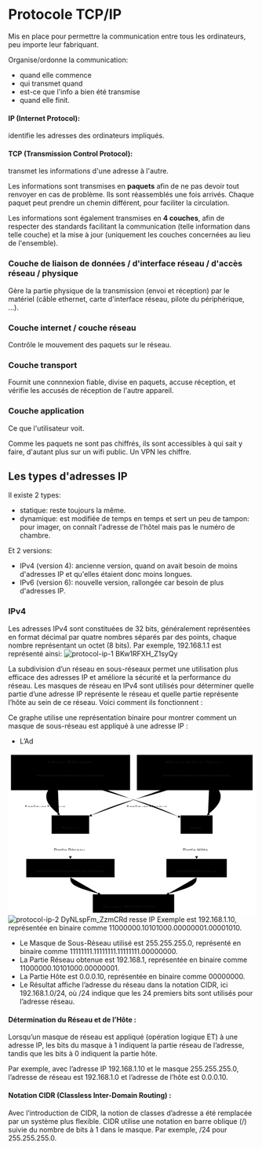 # Protocole TCP/IP

Mis en place pour permettre la communication entre tous les ordinateurs, peu importe leur fabriquant.

Organise/ordonne la communication: 
- quand elle commence
- qui transmet quand
- est-ce que l'info a bien été transmise
- quand elle finit.

#### IP (Internet Protocol): 
identifie les adresses des ordinateurs impliqués.

#### TCP (Transmission Control Protocol):
transmet les informations d'une adresse à l'autre.


Les informations sont transmises en **paquets** afin de ne pas devoir tout renvoyer en cas de problème. Ils sont réassemblés une fois arrivés. Chaque paquet peut prendre un chemin différent, pour faciliter la circulation.

Les informations sont également transmises en **4 couches**, afin de respecter des standards facilitant la communication (telle information dans telle couche) et la mise à jour (uniquement les couches concernées au lieu de l'ensemble).

### Couche de liaison de données / d'interface réseau / d'accès réseau / physique 
Gère la partie physique de la transmission (envoi et réception) par le matériel (câble ethernet, carte d'interface réseau, pilote du périphérique, ...).

### Couche internet / couche réseau
Contrôle le mouvement des paquets sur le réseau.

### Couche transport
Fournit une connnexion fiable, divise en paquets, accuse réception, et vérifie les accusés de réception de l'autre appareil.

### Couche application
Ce que l'utilisateur voit.

Comme les paquets ne sont pas chiffrés, ils sont accessibles à qui sait y faire, d'autant plus sur un wifi public. Un VPN les chiffre.

## Les types d'adresses IP
Il existe 2 types:
- statique: reste toujours la même.
- dynamique: est modifiée de temps en temps et sert un peu de tampon: pour imager, on connaît l'adresse de l'hôtel mais pas le numéro de chambre.

Et 2 versions:
- IPv4 (version 4): ancienne version, quand on avait besoin de moins d'adresses IP et qu'elles étaient donc moins longues.
- IPv6 (version 6): nouvelle version, rallongée car besoin de plus d'adresses IP.

### IPv4
Les adresses IPv4 sont constituées de 32 bits, généralement représentées en format décimal par quatre nombres séparés par des points, chaque nombre représentant un octet (8 bits). Par exemple, 192.168.1.1 est représenté ainsi:
![protocol-ip-1 BKw1RFXH_Z1syQy](https://github.com/user-attachments/assets/6ee37ff5-2ae9-4070-b551-26e1a4bbe0e4)

La subdivision d’un réseau en sous-réseaux permet une utilisation plus efficace des adresses IP et améliore la sécurité et la performance du réseau. Les masques de réseau en IPv4 sont utilisés pour déterminer quelle partie d’une adresse IP représente le réseau et quelle partie représente l’hôte au sein de ce réseau. Voici comment ils fonctionnent :

Ce graphe utilise une représentation binaire pour montrer comment un masque de sous-réseau est appliqué à une adresse IP :
- L’Ad<?xml version="1.0" encoding="UTF-8"?>
<?xml-stylesheet href="https://cdnjs.cloudflare.com/ajax/libs/font-awesome/6.5.1/css/all.min.css" type="text/css"?>
<svg aria-roledescription="flowchart-v2" role="graphics-document document" viewBox="0 0 727.5435791015625 479.9606018066406" style="max-width: 100%; max-height: 100%; background: white;" class="flowchart" xmlns="http://www.w3.org/2000/svg" width="100%" id="mermaid-image-editor"><style>#mermaid-image-editor{font-family:"trebuchet ms",verdana,arial,sans-serif;font-size:16px;fill:#333;}#mermaid-image-editor .error-icon{fill:#552222;}#mermaid-image-editor .error-text{fill:#552222;stroke:#552222;}#mermaid-image-editor .edge-thickness-normal{stroke-width:1px;}#mermaid-image-editor .edge-thickness-thick{stroke-width:3.5px;}#mermaid-image-editor .edge-pattern-solid{stroke-dasharray:0;}#mermaid-image-editor .edge-thickness-invisible{stroke-width:0;fill:none;}#mermaid-image-editor .edge-pattern-dashed{stroke-dasharray:3;}#mermaid-image-editor .edge-pattern-dotted{stroke-dasharray:2;}#mermaid-image-editor .marker{fill:#333333;stroke:#333333;}#mermaid-image-editor .marker.cross{stroke:#333333;}#mermaid-image-editor svg{font-family:"trebuchet ms",verdana,arial,sans-serif;font-size:16px;}#mermaid-image-editor p{margin:0;}#mermaid-image-editor .label{font-family:"trebuchet ms",verdana,arial,sans-serif;color:#333;}#mermaid-image-editor .cluster-label text{fill:#333;}#mermaid-image-editor .cluster-label span{color:#333;}#mermaid-image-editor .cluster-label span p{background-color:transparent;}#mermaid-image-editor .label text,#mermaid-image-editor span{fill:#333;color:#333;}#mermaid-image-editor .node rect,#mermaid-image-editor .node circle,#mermaid-image-editor .node ellipse,#mermaid-image-editor .node polygon,#mermaid-image-editor .node path{fill:#ECECFF;stroke:#9370DB;stroke-width:1px;}#mermaid-image-editor .rough-node .label text,#mermaid-image-editor .node .label text,#mermaid-image-editor .image-shape .label,#mermaid-image-editor .icon-shape .label{text-anchor:middle;}#mermaid-image-editor .node .katex path{fill:#000;stroke:#000;stroke-width:1px;}#mermaid-image-editor .rough-node .label,#mermaid-image-editor .node .label,#mermaid-image-editor .image-shape .label,#mermaid-image-editor .icon-shape .label{text-align:center;}#mermaid-image-editor .node.clickable{cursor:pointer;}#mermaid-image-editor .root .anchor path{fill:#333333!important;stroke-width:0;stroke:#333333;}#mermaid-image-editor .arrowheadPath{fill:#333333;}#mermaid-image-editor .edgePath .path{stroke:#333333;stroke-width:2.0px;}#mermaid-image-editor .flowchart-link{stroke:#333333;fill:none;}#mermaid-image-editor .edgeLabel{background-color:rgba(232,232,232, 0.8);text-align:center;}#mermaid-image-editor .edgeLabel p{background-color:rgba(232,232,232, 0.8);}#mermaid-image-editor .edgeLabel rect{opacity:0.5;background-color:rgba(232,232,232, 0.8);fill:rgba(232,232,232, 0.8);}#mermaid-image-editor .labelBkg{background-color:rgba(232, 232, 232, 0.5);}#mermaid-image-editor .cluster rect{fill:#ffffde;stroke:#aaaa33;stroke-width:1px;}#mermaid-image-editor .cluster text{fill:#333;}#mermaid-image-editor .cluster span{color:#333;}#mermaid-image-editor div.mermaidTooltip{position:absolute;text-align:center;max-width:200px;padding:2px;font-family:"trebuchet ms",verdana,arial,sans-serif;font-size:12px;background:hsl(80, 100%, 96.2745098039%);border:1px solid #aaaa33;border-radius:2px;pointer-events:none;z-index:100;}#mermaid-image-editor .flowchartTitleText{text-anchor:middle;font-size:18px;fill:#333;}#mermaid-image-editor rect.text{fill:none;stroke-width:0;}#mermaid-image-editor .icon-shape,#mermaid-image-editor .image-shape{background-color:rgba(232,232,232, 0.8);text-align:center;}#mermaid-image-editor .icon-shape p,#mermaid-image-editor .image-shape p{background-color:rgba(232,232,232, 0.8);padding:2px;}#mermaid-image-editor .icon-shape rect,#mermaid-image-editor .image-shape rect{opacity:0.5;background-color:rgba(232,232,232, 0.8);fill:rgba(232,232,232, 0.8);}#mermaid-image-editor :root{--mermaid-font-family:"trebuchet ms",verdana,arial,sans-serif;}</style><g><marker orient="auto" markerHeight="8" markerWidth="8" markerUnits="userSpaceOnUse" refY="5" refX="5" viewBox="0 0 10 10" class="marker flowchart-v2" id="mermaid-image-editor_flowchart-v2-pointEnd"><path style="stroke-width: 1; stroke-dasharray: 1, 0;" class="arrowMarkerPath" d="M 0 0 L 10 5 L 0 10 z"></path></marker><marker orient="auto" markerHeight="8" markerWidth="8" markerUnits="userSpaceOnUse" refY="5" refX="4.5" viewBox="0 0 10 10" class="marker flowchart-v2" id="mermaid-image-editor_flowchart-v2-pointStart"><path style="stroke-width: 1; stroke-dasharray: 1, 0;" class="arrowMarkerPath" d="M 0 5 L 10 10 L 10 0 z"></path></marker><marker orient="auto" markerHeight="11" markerWidth="11" markerUnits="userSpaceOnUse" refY="5" refX="11" viewBox="0 0 10 10" class="marker flowchart-v2" id="mermaid-image-editor_flowchart-v2-circleEnd"><circle style="stroke-width: 1; stroke-dasharray: 1, 0;" class="arrowMarkerPath" r="5" cy="5" cx="5"></circle></marker><marker orient="auto" markerHeight="11" markerWidth="11" markerUnits="userSpaceOnUse" refY="5" refX="-1" viewBox="0 0 10 10" class="marker flowchart-v2" id="mermaid-image-editor_flowchart-v2-circleStart"><circle style="stroke-width: 1; stroke-dasharray: 1, 0;" class="arrowMarkerPath" r="5" cy="5" cx="5"></circle></marker><marker orient="auto" markerHeight="11" markerWidth="11" markerUnits="userSpaceOnUse" refY="5.2" refX="12" viewBox="0 0 11 11" class="marker cross flowchart-v2" id="mermaid-image-editor_flowchart-v2-crossEnd"><path style="stroke-width: 2; stroke-dasharray: 1, 0;" class="arrowMarkerPath" d="M 1,1 l 9,9 M 10,1 l -9,9"></path></marker><marker orient="auto" markerHeight="11" markerWidth="11" markerUnits="userSpaceOnUse" refY="5.2" refX="-1" viewBox="0 0 11 11" class="marker cross flowchart-v2" id="mermaid-image-editor_flowchart-v2-crossStart"><path style="stroke-width: 2; stroke-dasharray: 1, 0;" class="arrowMarkerPath" d="M 1,1 l 9,9 M 10,1 l -9,9"></path></marker><g class="root"><g class="clusters"><g data-look="classic" id="subGraph1" class="cluster"><rect height="103.99342727661133" width="340.7717742919922" y="8" x="378.7717742919922" style=""></rect><g transform="translate(465.3512268066406, 8)" class="cluster-label"><foreignObject height="23.99342918395996" width="167.6128692626953"><div xmlns="http://www.w3.org/1999/xhtml" style="display: table-cell; white-space: nowrap; line-height: 1.5; max-width: 200px; text-align: center;"><span class="nodeLabel"><p>Masque de Sous-Réseau</p></span></div></foreignObject></g></g><g data-look="classic" id="subGraph0" class="cluster"><rect height="103.99342727661133" width="350.7717742919922" y="8" x="8" style=""></rect><g transform="translate(114.07785034179688, 8)" class="cluster-label"><foreignObject height="23.99342918395996" width="138.61607360839844"><div xmlns="http://www.w3.org/1999/xhtml" style="display: table-cell; white-space: nowrap; line-height: 1.5; max-width: 200px; text-align: center;"><span class="nodeLabel"><p>Adresse IP Exemple</p></span></div></foreignObject></g></g></g><g class="edgePaths"><path marker-end="url(#mermaid-image-editor_flowchart-v2-pointEnd)" style="" class="edge-thickness-normal edge-pattern-solid edge-thickness-normal edge-pattern-solid flowchart-link" id="L_IP_N_0" d="M145.356,86.993L139.547,91.16C133.737,95.327,122.118,103.66,116.309,113.993C110.499,124.326,110.499,136.658,116.985,148.549C123.471,160.44,136.442,171.89,142.928,177.615L149.414,183.34"></path><path marker-end="url(#mermaid-image-editor_flowchart-v2-pointEnd)" style="" class="edge-thickness-normal edge-pattern-solid edge-thickness-normal edge-pattern-solid flowchart-link" id="L_IP_H_1" d="M226.234,86.993L232.907,91.16C239.58,95.327,252.927,103.66,283.622,113.993C314.318,124.326,362.364,136.658,401.957,149.737C441.55,162.816,472.692,176.642,488.262,183.555L503.833,190.468"></path><path marker-end="url(#mermaid-image-editor_flowchart-v2-pointEnd)" style="" class="edge-thickness-normal edge-pattern-solid edge-thickness-normal edge-pattern-solid flowchart-link" id="L_N_NR_2" d="M182.998,239.98L182.998,246.146C182.998,252.313,182.998,264.645,182.998,276.31C182.998,287.976,182.998,298.975,182.998,304.474L182.998,309.974"></path><path marker-end="url(#mermaid-image-editor_flowchart-v2-pointEnd)" style="" class="edge-thickness-normal edge-pattern-solid edge-thickness-normal edge-pattern-solid flowchart-link" id="L_H_HR_3" d="M554.546,239.98L554.546,246.146C554.546,252.313,554.546,264.645,554.546,276.31C554.546,287.976,554.546,298.975,554.546,304.474L554.546,309.974"></path><path marker-end="url(#mermaid-image-editor_flowchart-v2-pointEnd)" style="" class="edge-thickness-normal edge-pattern-solid edge-thickness-normal edge-pattern-solid flowchart-link" id="L_M_N_4" d="M516.501,86.993L510.63,91.16C504.758,95.327,493.014,103.66,461.453,113.993C429.892,124.326,378.513,136.658,338.608,149.135C298.703,161.613,270.272,174.236,256.057,180.547L241.841,186.858"></path><path marker-end="url(#mermaid-image-editor_flowchart-v2-pointEnd)" style="" class="edge-thickness-normal edge-pattern-solid edge-thickness-normal edge-pattern-solid flowchart-link" id="L_M_H_5" d="M592.187,86.993L597.997,91.16C603.806,95.327,615.425,103.66,621.235,113.993C627.045,124.326,627.045,136.658,620.559,148.549C614.073,160.44,601.101,171.89,594.615,177.615L588.129,183.34"></path><path marker-end="url(#mermaid-image-editor_flowchart-v2-pointEnd)" style="" class="edge-thickness-normal edge-pattern-solid edge-thickness-normal edge-pattern-solid flowchart-link" id="L_NR_Resultat_6" d="M182.998,367.967L182.998,372.134C182.998,376.3,182.998,384.634,197.243,392.787C211.487,400.941,239.977,408.915,254.221,412.902L268.466,416.889"></path><path marker-end="url(#mermaid-image-editor_flowchart-v2-pointEnd)" style="" class="edge-thickness-normal edge-pattern-solid edge-thickness-normal edge-pattern-solid flowchart-link" id="L_HR_Resultat_7" d="M554.546,367.967L554.546,372.134C554.546,376.3,554.546,384.634,540.301,392.787C526.056,400.941,497.567,408.915,483.322,412.902L469.078,416.889"></path></g><g class="edgeLabels"><g transform="translate(110.49894714355469, 148.9901418685913)" class="edgeLabel"><g transform="translate(-63.274932861328125, -11.99671459197998)" class="label"><foreignObject height="23.99342918395996" width="126.54986572265625"><div class="labelBkg" xmlns="http://www.w3.org/1999/xhtml" style="display: table-cell; white-space: nowrap; line-height: 1.5; max-width: 200px; text-align: center;"><span class="edgeLabel"><p>Appliquer Masque</p></span></div></foreignObject></g></g><g transform="translate(410.40924072265625, 148.9901418685913)" class="edgeLabel"><g transform="translate(-63.274932861328125, -11.99671459197998)" class="label"><foreignObject height="23.99342918395996" width="126.54986572265625"><div class="labelBkg" xmlns="http://www.w3.org/1999/xhtml" style="display: table-cell; white-space: nowrap; line-height: 1.5; max-width: 200px; text-align: center;"><span class="edgeLabel"><p>Appliquer Masque</p></span></div></foreignObject></g></g><g transform="translate(182.99789428710938, 276.9769983291626)" class="edgeLabel"><g transform="translate(-48.80812072753906, -11.99671459197998)" class="label"><foreignObject height="23.99342918395996" width="97.61624145507812"><div class="labelBkg" xmlns="http://www.w3.org/1999/xhtml" style="display: table-cell; white-space: nowrap; line-height: 1.5; max-width: 200px; text-align: center;"><span class="edgeLabel"><p>Partie Réseau</p></span></div></foreignObject></g></g><g transform="translate(554.545654296875, 276.9769983291626)" class="edgeLabel"><g transform="translate(-40.67764663696289, -11.99671459197998)" class="label"><foreignObject height="23.99342918395996" width="81.35529327392578"><div class="labelBkg" xmlns="http://www.w3.org/1999/xhtml" style="display: table-cell; white-space: nowrap; line-height: 1.5; max-width: 200px; text-align: center;"><span class="edgeLabel"><p>Partie Hôte</p></span></div></foreignObject></g></g><g class="edgeLabel"><g transform="translate(0, 0)" class="label"><foreignObject height="0" width="0"><div class="labelBkg" xmlns="http://www.w3.org/1999/xhtml" style="display: table-cell; white-space: nowrap; line-height: 1.5; max-width: 200px; text-align: center;"><span class="edgeLabel"></span></div></foreignObject></g></g><g class="edgeLabel"><g transform="translate(0, 0)" class="label"><foreignObject height="0" width="0"><div class="labelBkg" xmlns="http://www.w3.org/1999/xhtml" style="display: table-cell; white-space: nowrap; line-height: 1.5; max-width: 200px; text-align: center;"><span class="edgeLabel"></span></div></foreignObject></g></g><g class="edgeLabel"><g transform="translate(0, 0)" class="label"><foreignObject height="0" width="0"><div class="labelBkg" xmlns="http://www.w3.org/1999/xhtml" style="display: table-cell; white-space: nowrap; line-height: 1.5; max-width: 200px; text-align: center;"><span class="edgeLabel"></span></div></foreignObject></g></g><g class="edgeLabel"><g transform="translate(0, 0)" class="label"><foreignObject height="0" width="0"><div class="labelBkg" xmlns="http://www.w3.org/1999/xhtml" style="display: table-cell; white-space: nowrap; line-height: 1.5; max-width: 200px; text-align: center;"><span class="edgeLabel"></span></div></foreignObject></g></g></g><g class="nodes"><g transform="translate(182.99789428710938, 59.996713638305664)" id="flowchart-IP-1077" class="node default"><rect height="53.99342918395996" width="259.99578857421875" y="-26.99671459197998" x="-129.99789428710938" style="" class="basic label-container"></rect><g transform="translate(-99.99789428710938, -11.99671459197998)" style="" class="label"><rect></rect><foreignObject height="23.99342918395996" width="199.99578857421875"><div xmlns="http://www.w3.org/1999/xhtml" style="display: table-cell; white-space: nowrap; line-height: 1.5; max-width: 200px; text-align: center;"><span class="nodeLabel"><p>11000000.10101000.00000001.00001010</p></span></div></foreignObject></g></g><g transform="translate(182.99789428710938, 212.98357009887695)" id="flowchart-N-1078" class="node default"><rect height="53.99342918395996" width="110.37483215332031" y="-26.99671459197998" x="-55.187416076660156" style="" class="basic label-container"></rect><g transform="translate(-25.187416076660156, -11.99671459197998)" style="" class="label"><rect></rect><foreignObject height="23.99342918395996" width="50.37483215332031"><div xmlns="http://www.w3.org/1999/xhtml" style="display: table-cell; white-space: nowrap; line-height: 1.5; max-width: 200px; text-align: center;"><span class="nodeLabel"><p>Réseau</p></span></div></foreignObject></g></g><g transform="translate(554.545654296875, 212.98357009887695)" id="flowchart-H-1080" class="node default"><rect height="53.99342918395996" width="94.1138801574707" y="-26.99671459197998" x="-47.05694007873535" style="" class="basic label-container"></rect><g transform="translate(-17.05694007873535, -11.99671459197998)" style="" class="label"><rect></rect><foreignObject height="23.99342918395996" width="34.1138801574707"><div xmlns="http://www.w3.org/1999/xhtml" style="display: table-cell; white-space: nowrap; line-height: 1.5; max-width: 200px; text-align: center;"><span class="nodeLabel"><p>Hôte</p></span></div></foreignObject></g></g><g transform="translate(554.545654296875, 59.996713638305664)" id="flowchart-M-1082" class="node default"><rect height="53.99342918395996" width="259.99578857421875" y="-26.99671459197998" x="-129.99789428710938" style="" class="basic label-container"></rect><g transform="translate(-99.99789428710938, -11.99671459197998)" style="" class="label"><rect></rect><foreignObject height="23.99342918395996" width="199.99578857421875"><div xmlns="http://www.w3.org/1999/xhtml" style="display: table-cell; white-space: nowrap; line-height: 1.5; max-width: 200px; text-align: center;"><span class="nodeLabel"><p>11111111.11111111.11111111.00000000</p></span></div></foreignObject></g></g><g transform="translate(182.99789428710938, 340.97042655944824)" id="flowchart-NR-1084" class="node default"><rect height="53.99342918395996" width="259.99578857421875" y="-26.99671459197998" x="-129.99789428710938" style="" class="basic label-container"></rect><g transform="translate(-99.99789428710938, -11.99671459197998)" style="" class="label"><rect></rect><foreignObject height="23.99342918395996" width="199.99578857421875"><div xmlns="http://www.w3.org/1999/xhtml" style="display: table-cell; white-space: nowrap; line-height: 1.5; max-width: 200px; text-align: center;"><span class="nodeLabel"><p>11000000.10101000.00000001 (Réseau)</p></span></div></foreignObject></g></g><g transform="translate(554.545654296875, 340.97042655944824)" id="flowchart-HR-1086" class="node default"><rect height="53.99342918395996" width="177.78133392333984" y="-26.99671459197998" x="-88.89066696166992" style="" class="basic label-container"></rect><g transform="translate(-58.89066696166992, -11.99671459197998)" style="" class="label"><rect></rect><foreignObject height="23.99342918395996" width="117.78133392333984"><div xmlns="http://www.w3.org/1999/xhtml" style="display: table-cell; white-space: nowrap; line-height: 1.5; max-width: 200px; text-align: center;"><span class="nodeLabel"><p>00000000 (Hôte)</p></span></div></foreignObject></g></g><g transform="translate(368.7717742919922, 444.96385383605957)" id="flowchart-Resultat-1092" class="node default"><rect height="53.99342918395996" width="239.6285400390625" y="-26.99671459197998" x="-119.81427001953125" style="" class="basic label-container"></rect><g transform="translate(-89.81427001953125, -11.99671459197998)" style="" class="label"><rect></rect><foreignObject height="23.99342918395996" width="179.6285400390625"><div xmlns="http://www.w3.org/1999/xhtml" style="display: table-cell; white-space: nowrap; line-height: 1.5; max-width: 200px; text-align: center;"><span class="nodeLabel"><p>Résultat: 192.168.1.0/24</p></span></div></foreignObject></g></g></g></g></g></svg>![protocol-ip-2 DyNLspFm_ZzmCRd](https://github.com/user-attachments/assets/fdd55f2e-c7da-4d30-b8ec-ae64fb1418e1)
resse IP Exemple est 192.168.1.10, représentée en binaire comme 11000000.10101000.00000001.00001010.
- Le Masque de Sous-Réseau utilisé est 255.255.255.0, représenté en binaire comme 11111111.11111111.11111111.00000000.
- La Partie Réseau obtenue est 192.168.1, représentée en binaire comme 11000000.10101000.00000001.
- La Partie Hôte est 0.0.0.10, représentée en binaire comme 00000000.
- Le Résultat affiche l’adresse du réseau dans la notation CIDR, ici 192.168.1.0/24, où /24 indique que les 24 premiers bits sont utilisés pour l’adresse réseau.

#### Détermination du Réseau et de l’Hôte :
Lorsqu’un masque de réseau est appliqué (opération logique ET) à une adresse IP, les bits du masque à 1 indiquent la partie réseau de l’adresse, tandis que les bits à 0 indiquent la partie hôte.

Par exemple, avec l’adresse IP 192.168.1.10 et le masque 255.255.255.0, l’adresse de réseau est 192.168.1.0 et l’adresse de l’hôte est 0.0.0.10.

#### Notation CIDR (Classless Inter-Domain Routing) :

Avec l’introduction de CIDR, la notion de classes d’adresse a été remplacée par un système plus flexible. CIDR utilise une notation en barre oblique (/) suivie du nombre de bits à 1 dans le masque. Par exemple, /24 pour 255.255.255.0.
